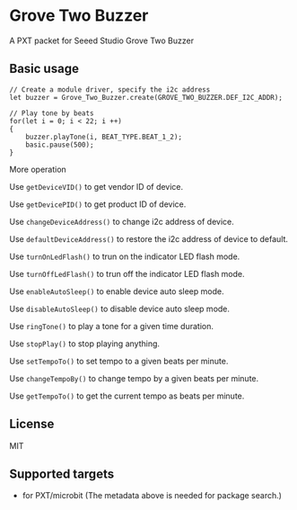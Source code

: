 # Grove Two Buzzer

A PXT packet for Seeed Studio Grove Two Buzzer

## Basic usage

```blocks
// Create a module driver, specify the i2c address
let buzzer = Grove_Two_Buzzer.create(GROVE_TWO_BUZZER.DEF_I2C_ADDR);

// Play tone by beats
for(let i = 0; i < 22; i ++)
{
    buzzer.playTone(i, BEAT_TYPE.BEAT_1_2);
    basic.pause(500);
}
```
More operation

Use ``getDeviceVID()`` to get vendor ID of device.

Use ``getDevicePID()`` to get product ID of device.

Use ``changeDeviceAddress()`` to change i2c address of device.

Use ``defaultDeviceAddress()`` to restore the i2c address of device to default.

Use ``turnOnLedFlash()`` to trun on the indicator LED flash mode.

Use ``turnOffLedFlash()`` to trun off the indicator LED flash mode.

Use ``enableAutoSleep()`` to enable device auto sleep mode.

Use ``disableAutoSleep()`` to disable device auto sleep mode.

Use ``ringTone()`` to play a tone for a given time duration.

Use ``stopPlay()`` to stop playing anything.

Use ``setTempoTo()`` to set tempo to a given beats per minute.

Use ``changeTempoBy()`` to change tempo by a given beats per minute.

Use ``getTempoTo()`` to get the current tempo as beats per minute.

## License

MIT

## Supported targets

* for PXT/microbit
(The metadata above is needed for package search.)

